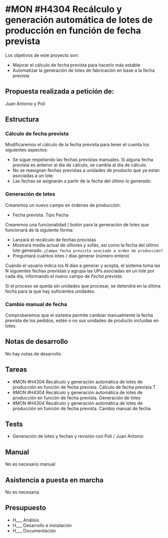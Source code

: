 # #MON #H4304 Recálculo y generación automática de lotes de producción en función de fecha prevista

Los objetivos de este proyecto son:
+ Mejorar el cálculo de fecha prevista para hacerlo más estable
+ Automatizar la generación de lotes de fabricación en base a la fecha prevista

## Propuesta realizada a petición de:
Juan Antonio y Poli

## Estructura

### Cálculo de fecha prevista
Modificaremos el cálculo de la fecha prevista para tener el cuenta los siguientes aspectos:

+ Se sigue respetando las fechas previstas manuales. Si alguna fecha prevista es anterior al día de cálculo, se cambia al día de cálculo.
+ No se reasignan fechas previstas a unidades de producto que ya están asociadas a un lote.
+ Las fechas se asignarán a partir de la fecha del último lo generado. 

### Generación de lotes
Crearemos un nuevo campo en órdenes de producción:
+ Fecha prevista. Tipo Fecha

Crearemos una funcionalidad / botón para la generación de lotes que funcionará de la siguiente forma:

+ Lanzará el recálculo de fechas previstas
+ Mostrará media actual de sillones y sofás, así como la fecha del último lote generado. `¿Campo fecha prevista asociado a orden de producción?`
+ Preguntará cuántos lotes / días generar (número entero)

Cuando el usuario indica los N días a generar y acepta, el sistema toma las N siguientes fechas previstas y agrupa las UPs asociadas en un lote por cada día, informando el nuevo campo de _Fecha prevista_.

Si el proceso se queda sin unidades que procesar, se detendrá en la última fecha para la que hay suficientes unidades.

### Cambio manual de fecha
Comprobaremos que el sistema permite cambiar manualmente la fecha prevista de los pedidos, estén o no sus unidades de producto incluidas en lotes.


## Notas de desarrollo
No hay notas de desarrollo


## Tareas
* #MON #H4304 Recálculo y generación automática de lotes de producción en función de fecha prevista. Cálculo de fecha prevista T
* #MON #H4304 Recálculo y generación automática de lotes de producción en función de fecha prevista. Generación de lotes
* #MON #H4304 Recálculo y generación automática de lotes de producción en función de fecha prevista. Cambio manual de fecha

## Tests
+ Generación de lotes y fechas y revisión con Poli / Juan Antonio

## Manual
No es necesario manual

## Asistencia a puesta en marcha
No es necesaria.

## Presupuesto
* H___ Análisis
* H___ Desarrollo e instalación
* H___ Documentación

